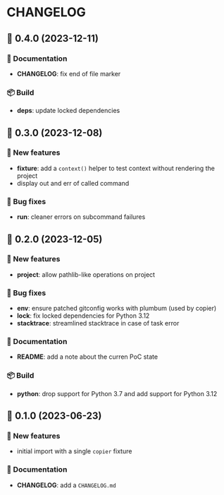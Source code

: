 # CHANGELOG

## 🚀 0.4.0 (2023-12-11)

### 📖 Documentation

- **CHANGELOG**: fix end of file marker

### 📦 Build

- **deps**: update locked dependencies

<!-- End of file -->

## 🚀 0.3.0 (2023-12-08)

### 💫 New features

- **fixture**: add a `context()` helper to test context without rendering the project
- display out and err of called command

### 🐛 Bug fixes

- **run**: cleaner errors on subcommand failures

## 🚀 0.2.0 (2023-12-05)

### 💫 New features

- **project**: allow pathlib-like operations on project

### 🐛 Bug fixes

- **env**: ensure patched gitconfig works with plumbum (used by copier)
- **lock**: fix locked dependencies for Python 3.12
- **stacktrace**: streamlined stacktrace in case of task error

### 📖 Documentation

- **README**: add a note about the curren PoC state

### 📦 Build

- **python**: drop support for Python 3.7 and add support for Python 3.12

## 🚀 0.1.0 (2023-06-23)

### 💫 New features

- initial import with a single `copier` fixture

### 📖 Documentation

- **CHANGELOG**: add a `CHANGELOG.md`

<!-- End of file -->
